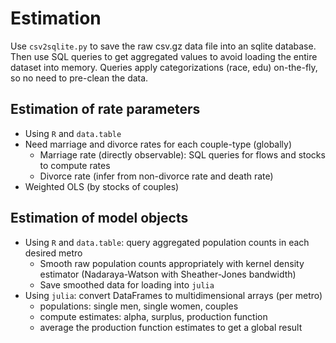 # Estimation

Use `csv2sqlite.py` to save the raw csv.gz data file into an sqlite database.
Then use SQL queries to get aggregated values to avoid loading the entire dataset into memory.
Queries apply categorizations (race, edu) on-the-fly, so no need to pre-clean the data.

## Estimation of rate parameters

* Using `R` and `data.table`
* Need marriage and divorce rates for each couple-type (globally)
	* Marriage rate (directly observable): SQL queries for flows and stocks to compute rates
	* Divorce rate (infer from non-divorce rate and death rate)
* Weighted OLS (by stocks of couples)

## Estimation of model objects

* Using `R` and `data.table`: query aggregated population counts in each desired metro
	* Smooth raw population counts appropriately with kernel density estimator (Nadaraya-Watson with Sheather-Jones bandwidth)
	* Save smoothed data for loading into `julia`
* Using `julia`: convert DataFrames to multidimensional arrays (per metro)
	* populations: single men, single women, couples
	* compute estimates: alpha, surplus, production function
	* average the production function estimates to get a global result

